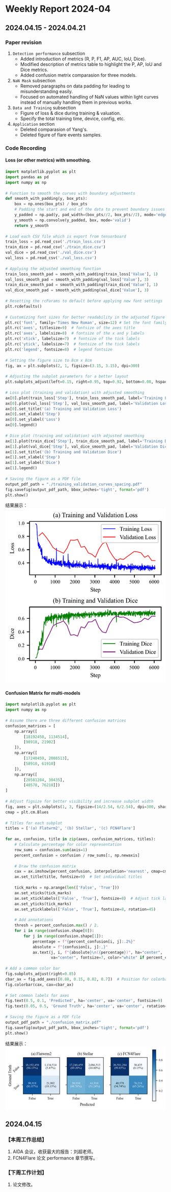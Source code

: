 # Weekly Report 2024-04

## 2024.04.15 - 2024.04.21

### Paper revision

1. `Detection performance` subsection
    - Added introduction of metrics (R, P, F1, AP, AUC, IoU, Dice).
    - Modified description of metrics table to highlight the P, AP, IoU and Dice metrics.
    - Added confusion metrix comparasion for three models.
2. `NaN Mask` subsection
    - Removed paragraphs on data padding for leading to misunderstanding easily.
    - Focused on automated handling of NaN values within light curves instead of manually handling them in previous works.
3. `Data and Training` subsection
    - Figure of loss & dice during training & valuation.
    - Specify the total training time, device, config, etc.
4. `Application` section
    - Deleted comparasion of Yang's.
    - Deleted figure of flare events samples.

### Code Recording

#### Loss (or other metrics) with smoothing.

```python
import matplotlib.pyplot as plt
import pandas as pd
import numpy as np

# Function to smooth the curves with boundary adjustments
def smooth_with_padding(y, box_pts):
    box = np.ones(box_pts) / box_pts
    # Padding the start and end of the data to prevent boundary issues
    y_padded = np.pad(y, pad_width=(box_pts//2, box_pts//2), mode='edge')
    y_smooth = np.convolve(y_padded, box, mode='valid')
    return y_smooth

# Load each CSV file which is export from tensorboard
train_loss = pd.read_csv('./train_loss.csv')
train_dice = pd.read_csv('./train_dice.csv')
val_dice = pd.read_csv('./val_dice.csv')
val_loss = pd.read_csv('./val_loss.csv')

# Applying the adjusted smoothing function
train_loss_smooth_pad = smooth_with_padding(train_loss['Value'], 1)
val_loss_smooth_pad = smooth_with_padding(val_loss['Value'], 3)
train_dice_smooth_pad = smooth_with_padding(train_dice['Value'], 1)
val_dice_smooth_pad = smooth_with_padding(val_dice['Value'], 3)

# Resetting the rcParams to default before applying new font settings
plt.rcdefaults()

# Customizing font sizes for better readability in the adjusted figure size
plt.rc('font', family='Times New Roman', size=12) # Set the font family and size
plt.rc('axes', titlesize=9)  # fontsize of the axes title
plt.rc('axes', labelsize=8)  # fontsize of the x and y labels
plt.rc('xtick', labelsize=7)  # fontsize of the tick labels
plt.rc('ytick', labelsize=7)  # fontsize of the tick labels
plt.rc('legend', fontsize=8)  # legend fontsize

# Setting the figure size to 8cm x 8cm
fig, ax = plt.subplots(2, 1, figsize=(3.15, 3.15), dpi=300)

# Adjusting the subplot parameters for a better layout
plt.subplots_adjust(left=0.15, right=0.95, top=0.92, bottom=0.08, hspace=0.6)

# Loss plot (training and validation) with adjusted smoothing
ax[0].plot(train_loss['Step'], train_loss_smooth_pad, label='Training Loss', color='blue', lw=0.8)
ax[0].plot(val_loss['Step'], val_loss_smooth_pad, label='Validation Loss', color='red', lw=0.8)
ax[0].set_title('(a) Training and Validation Loss')
ax[0].set_xlabel('Step')
ax[0].set_ylabel('Loss')
ax[0].legend()

# Dice plot (training and validation) with adjusted smoothing
ax[1].plot(train_dice['Step'], train_dice_smooth_pad, label='Training Dice', color='green', lw=0.8)
ax[1].plot(val_dice['Step'], val_dice_smooth_pad, label='Validation Dice', color='purple', lw=0.8)
ax[1].set_title('(b) Training and Validation Dice')
ax[1].set_xlabel('Step')
ax[1].set_ylabel('Dice')
ax[1].legend()

# Saving the figure as a PDF file
output_pdf_path = "./training_validation_curves_spacing.pdf"
fig.savefig(output_pdf_path, bbox_inches='tight', format='pdf')
plt.show()
```

结果展示：
![train loss & dice](./images/24-04/fcn4flare_train_loss.png)

#### Confusion Matrix for multi-models

```python
import matplotlib.pyplot as plt
import numpy as np

# Assume there are three different confusion matrices
confusion_matrices = [
    np.array([
        [18192458, 1134514],
        [98918, 21902]
    ]),
    np.array([
        [17240459, 2086513],
        [58910, 61910]
    ]),
    np.array([
        [20581284, 30435],
        [40578, 76218]])
]

# Adjust figsize for better visibility and increase subplot width
fig, axes = plt.subplots(1, 3, figsize=(14/2.54, 6/2.54), dpi=300, sharey=True)  # 1 row, 3 columns
cmap = plt.cm.Blues

# Titles for each subplot
titles = ['(a) Flatwrm2', '(b) Stellar', '(c) FCN4Flare']

for ax, confusion, title in zip(axes, confusion_matrices, titles):
    # Calculate percentage for color representation
    row_sums = confusion.sum(axis=1)
    percent_confusion = confusion / row_sums[:, np.newaxis]

    # Draw the confusion matrix
    cax = ax.imshow(percent_confusion, interpolation='nearest', cmap=cmap)
    ax.set_title(title, fontsize=9)  # Set individual titles

    tick_marks = np.arange(len(['False', 'True']))
    ax.set_xticks(tick_marks)
    ax.set_xticklabels(['False', 'True'], fontsize=8)  # Adjust tick label size
    ax.set_yticks(tick_marks)
    ax.set_yticklabels(['False', 'True'], fontsize=8, rotation=45)

    # Add annotations
    thresh = percent_confusion.max() / 2.
    for i in range(confusion.shape[0]):
        for j in range(confusion.shape[1]):
            percentage = f"{percent_confusion[i, j]:.2%}"
            absolute = f"{confusion[i, j]:,}"
            ax.text(j, i, f"{absolute}\n({percentage})", ha="center", 
                    va="center", fontsize=7, color="white" if percent_confusion[i, j] > thresh else "black")

# Add a common color bar
fig.subplots_adjust(right=0.85)
cbar_ax = fig.add_axes([0.88, 0.15, 0.02, 0.7])  # Position for colorbar
fig.colorbar(cax, cax=cbar_ax)

# Set common labels for axes
fig.text(0.5, 0.1, 'Predicted', ha='center', va='center', fontsize=9)
fig.text(0.05, 0.5, 'Ground Truth', ha='center', va='center', rotation='vertical', fontsize=9)

# Saving the figure as a PDF file
output_pdf_path = "./confusion_matrix.pdf"
fig.savefig(output_pdf_path, bbox_inches='tight', format='pdf')
plt.show()
```

结果展示：
![confusion matrix](./images/24-04/fcn4flare_confusion_matrix.png)

## 2024.04.15

### 【本周工作总结】

1. AIDA 会议，收获最大的报告：刘超老师。
2. FCN4Flare 论文 performance 章节撰写。

### 【下周工作计划】

1. 论文修改。